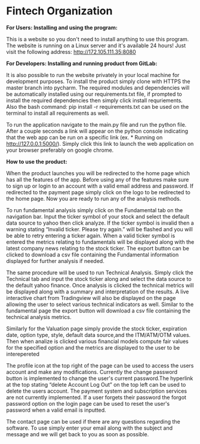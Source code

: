 # Fintech Organization
**For Users: Installing and using the program:**

This is a website so you don't need to install anything to use this program. The website is running on a Linux server and it's available 24 hours! Just visit the following address: http://172.105.111.35:8080

**For Developers: Installing and running product from GitLab:**

It is also possible to run the website privately in your local machine for development purposes. To install the product simply clone with HTTPS the master branch into pycharm. The required modules and dependencies will be automatically installed using our requirements.txt file, if prompted to install the required dependencies then simply click install requriements.  Also the bash command: pip install -r requirements.txt can be used on the terminal to install all requirements as well.

To run the application navigate to the main.py file and run the python file. After a couple seconds a link will appear on the python console indicating that the web app can be run on a specific link (ex. * Running on http://127.0.0.1:5000/). Simply click this link to launch the web application on your browser preferably on google chrome. 

**How to use the product:**

When the product launches you will be redirected to the home page which has all the features of the app. Before using any of the features make sure to sign up or login to an account with a valid email address and password. If redirected to the payment page simply click on the logo to be redirected to the home page. Now you are ready to run any of the analysis methods.

To run fundamental analysis simply click on the Fundamental tab on the navigation bar. Input the ticker symbol of your stock and select the default data source to yahoo then click analyze. If the ticker symbol is invalid then a warning stating “Invalid ticker. Please try again.” will be flashed and you will be able to retry entering a ticker again. When a valid ticker symbol is entered the metrics relating to fundamentals will be displayed along with the latest company news relating to the stock ticker. The export button can be clicked to download a csv file containing the Fundamental information displayed for further analysis if needed.

The same procedure will be used to run Technical Analysis. Simply click the Technical tab and input the stock ticker along and select the data source to the default yahoo finance. Once analysis is clicked the technical metrics will be displayed along with a summary and interpretation of the results. A live interactive chart from Tradingview will also be displayed on the page allowing the user to select various technical indicators as well. Similar to the fundamental page the export button will download a csv file containing the technical analysis metrics.

Similarly for the Valuation page simply provide the stock ticker, expiration date, option type, style, default data source,and the ITM/ATM/OTM values. Then when analize is clicked various financial models compute fair values for the specified option and the metrics are displayed to the user to be interepereted

The profile icon at the top right of the page can be used to access the users account and make any modifications. Currently the change password button is implemented to change the user's current password.The hyperlink at the top stating “delete Account Log Out” on the top left can be used to delete the users account. The payment system and subscription services are not currently implemented.
If a user forgets their password the forgot password option on the login page can be used to reset the user's password when a valid email is inputted.

The contact page can be used if there are any questions regarding the software. To use simply enter your email along with the subject and message and we will get back to you as soon as possible.

